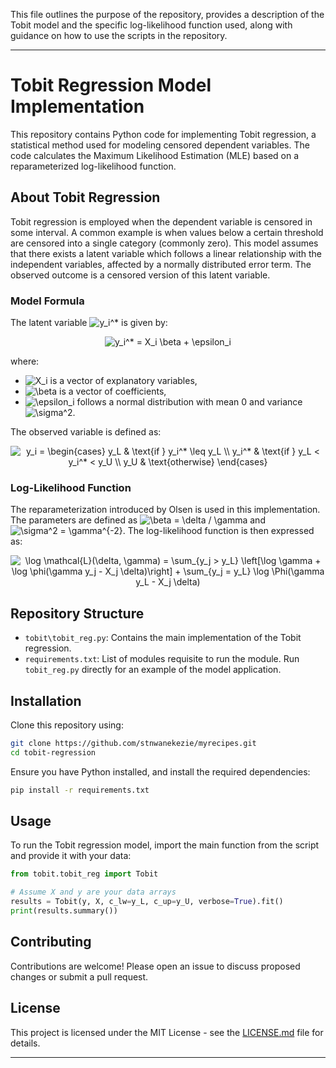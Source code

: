 This file outlines the purpose of the repository, provides a description of the Tobit model and the specific log-likelihood function used, along with guidance on how to use the scripts in the repository.

---

# Tobit Regression Model Implementation

This repository contains Python code for implementing Tobit regression, a statistical method used for modeling censored dependent variables. The code calculates the Maximum Likelihood Estimation (MLE) based on a reparameterized log-likelihood function.

## About Tobit Regression

Tobit regression is employed when the dependent variable is censored in some interval. A common example is when values below a certain threshold are censored into a single category (commonly zero). This model assumes that there exists a latent variable which follows a linear relationship with the independent variables, affected by a normally distributed error term. The observed outcome is a censored version of this latent variable.

### Model Formula

The latent variable <img src="https://latex.codecogs.com/svg.latex?y_i^*" title="y_i^*" /> is given by:

<p align="center"><img src="https://latex.codecogs.com/svg.latex?y_i^*=X_i\beta+\epsilon_i" title="y_i^* = X_i \beta + \epsilon_i" /></p>

where:
- <img src="https://latex.codecogs.com/svg.latex?X_i" title="X_i" /> is a vector of explanatory variables,
- <img src="https://latex.codecogs.com/svg.latex?\beta" title="\beta" /> is a vector of coefficients,
- <img src="https://latex.codecogs.com/svg.latex?\epsilon_i" title="\epsilon_i" /> follows a normal distribution with mean 0 and variance <img src="https://latex.codecogs.com/svg.latex?\sigma^2" title="\sigma^2" />.

The observed variable is defined as:

<p align="center"><img src="https://latex.codecogs.com/svg.latex?y_i%20=%20\begin{cases}%20y_L%20&%20\text{if%20}%20y_i^*%20\leq%20y_L%20\\y_i^*%20&%20\text{if%20}%20y_L%20<%20y_i^*%20<%20y_U%20\\%20y_U%20&%20\text{otherwise}%20\end{cases}" title="y_i = \begin{cases} y_L & \text{if } y_i^* \leq y_L \\ y_i^* & \text{if } y_L < y_i^* < y_U \\ y_U & \text{otherwise} \end{cases}" /></p>

### Log-Likelihood Function

The reparameterization introduced by Olsen is used in this implementation. The parameters are defined as <img src="https://latex.codecogs.com/svg.latex?\beta=\delta/\gamma" title="\beta = \delta / \gamma" /> and <img src="https://latex.codecogs.com/svg.latex?\sigma^2=\gamma^{-2}" title="\sigma^2 = \gamma^{-2}" />. The log-likelihood function is then expressed as:

<p align="center"><img src="https://latex.codecogs.com/svg.latex?\log\mathcal{L}(\delta,\gamma)=\sum_{y_j=y_L}\log\Phi(\gamma%20y_L-X_j\delta)+\sum_{y_L<y_j<y_U}\left[\log\gamma+\log\phi(\gamma%20y_j-X_j\delta)\right]+\sum_{y_j=y_U}\log\Phi(X_j\delta-\gamma%20y_U)" title="\log \mathcal{L}(\delta, \gamma) = \sum_{y_j > y_L} \left[\log \gamma + \log \phi(\gamma y_j - X_j \delta)\right] + \sum_{y_j = y_L} \log \Phi(\gamma y_L - X_j \delta)" /></p>

## Repository Structure

- `tobit\tobit_reg.py`: Contains the main implementation of the Tobit regression.
- `requirements.txt`: List of modules requisite to run the module.
Run `tobit_reg.py` directly for an example of the model application.

## Installation

Clone this repository using:

```bash
git clone https://github.com/stnwanekezie/myrecipes.git
cd tobit-regression
```

Ensure you have Python installed, and install the required dependencies:

```bash
pip install -r requirements.txt
```

## Usage

To run the Tobit regression model, import the main function from the script and provide it with your data:

```python
from tobit.tobit_reg import Tobit

# Assume X and y are your data arrays
results = Tobit(y, X, c_lw=y_L, c_up=y_U, verbose=True).fit()
print(results.summary())
```

## Contributing

Contributions are welcome! Please open an issue to discuss proposed changes or submit a pull request.

## License

This project is licensed under the MIT License - see the [LICENSE.md](LICENSE.md) file for details.

---
